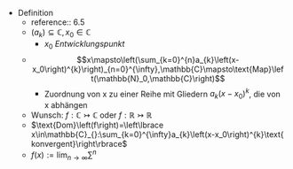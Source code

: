 - Definition
	- reference:: 6.5
	- $\left(a_{k}\right)\subseteq\mathbb{C},x_0\in\mathbb{C}$
		- $x_0$ *Entwicklungspunkt*
	- $$x\mapsto\left(\sum_{k=0}^{n}a_{k}\left(x-x_0\right)^{k}\right)_{n=0}^{\infty},\mathbb{C}\mapsto\text{Map}\left(\mathbb{N}_0,\mathbb{C}\right)$$
		- Zuordnung von x zu einer Reihe mit Gliedern $a_{k}\left(x-x_0\right)^{k}$, die von x abhängen
	- Wunsch: $f:\mathbb{C}\rightarrowtail\mathbb{C}$ oder $f:\mathbb{R}\rightarrowtail\mathbb{R}$
	- $\text{Dom}\left(f\right)=\left\lbrace x\in\mathbb{C}_{}:\sum_{k=0}^{\infty}a_{k}\left(x-x_0\right)^{k}\text{ konvergent}\right\rbrace$
	- $f\left(x\right):=\lim_{n\rightarrow\infty}\sum^{n}$